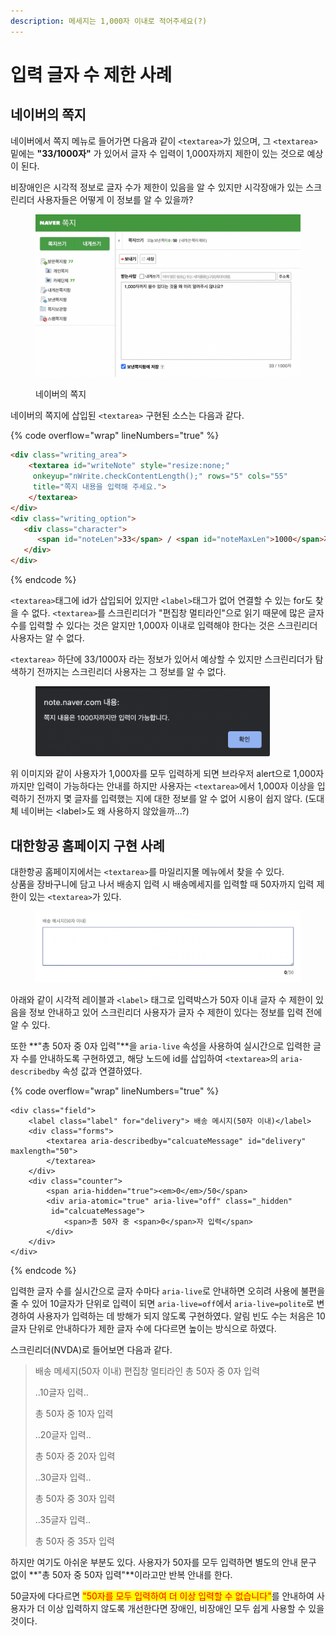 ```yaml
---
description: 메세지는 1,000자 이내로 적어주세요(?)
---
```


# 입력 글자 수 제한 사례

## 네이버의 쪽지

네이버에서 쪽지 메뉴로 들어가면 다음과 같이 `<textarea>`가 있으며, 그 `<textarea>` 밑에는 **"33/1000자"** 가 있어서 글자 수 입력이 1,000자까지 제한이 있는 것으로 예상이 된다.

비장애인은 시각적 정보로 글자 수가 제한이 있음을 알 수 있지만 시각장애가 있는 스크린리더 사용자들은 어떻게 이 정보를 알 수 있을까?&#x20;

<figure><img src="../../.gitbook/assets/image (1) (1) (2).png" alt=""><figcaption><p>네이버의 쪽지</p></figcaption></figure>

네이버의 쪽지에 삽입된 `<textarea>` 구현된 소스는 다음과 같다.

{% code overflow="wrap" lineNumbers="true" %}
```html
<div class="writing_area">
    <textarea id="writeNote" style="resize:none;"    
     onkeyup="nWrite.checkContentLength();" rows="5" cols="55" 
     title="쪽지 내용을 입력해 주세요.">
    </textarea>
</div>
<div class="writing_option">
   <div class="character">
      <span id="noteLen">33</span> / <span id="noteMaxLen">1000</span>자
   </div>
</div>
```
{% endcode %}

`<textarea>`태그에 id가 삽입되어 있지만 `<label>`태그가 없어 연결할 수 있는 for도 찾을 수 없다. `<textarea>`를 스크린리더가 "편집창 멀티라인"으로 읽기 때문에 많은 글자 수를 입력할 수 있다는 것은 알지만 1,000자 이내로 입력해야 한다는 것은 스크린리더 사용자는 알 수 없다.

`<textarea>` 하단에 33/1000자 라는 정보가 있어서 예상할 수 있지만 스크린리더가 탐색하기 전까지는 스크린리더 사용자는 그 정보를 알 수 없다.

<figure><img src="../../.gitbook/assets/image (2) (1) (1).png" alt="" width="375"><figcaption></figcaption></figure>

위 이미지와 같이 사용자가 1,000자를 모두 입력하게 되면 브라우저 alert으로 1,000자 까지만 입력이 가능하다는 안내를 하지만 사용자는 `<textarea>`에서 1,000자 이상을 입력하기 전까지 몇 글자를 입력했는 지에 대한 정보를 알 수 없어  시용이 쉽지 않다.  (도대체 네이버는 \<label>도 왜 사용하지 않았을까...?)



## 대한항공 홈페이지 구현 사례

대한항공 홈페이지에서는 `<textarea>`를 마일리지몰 메뉴에서 찾을 수 있다. \
상품을 장바구니에 담고 나서 배송지 입력 시 배송메세지를 입력할 때 50자까지 입력 제한이 있는 `<textarea>`가 있다.

<figure><img src="../../.gitbook/assets/image (15).png" alt=""><figcaption></figcaption></figure>

아래와 같이 시각적 레이블과 `<label>` 태그로 입력박스가 50자 이내 글자 수 제한이 있음을 정보 안내하고 있어 스크린리더 사용자가 글자 수 제한이 있다는 정보를 입력 전에 알 수 있다.

또한 **"총 50자 중 0자 입력"**을 `aria-live` 속성을 사용하여 실시간으로 입력한 글자 수를 안내하도록 구현하였고, 해당 노드에 id를 삽입하여 `<textarea>`의 `aria-describedby` 속성 값과 연결하였다.&#x20;

{% code overflow="wrap" lineNumbers="true" %}
```markup
<div class="field">
    <label class="label" for="delivery"> 배송 메시지(50자 이내)</label>
    <div class="forms">
        <textarea aria-describedby="calcuateMessage" id="delivery" maxlength="50">
        </textarea>
    </div>
    <div class="counter">
        <span aria-hidden="true"><em>0</em>/50</span>
        <div aria-atomic="true" aria-live="off" class="_hidden" 
         id="calcuateMessage">
            <span>총 50자 중 <span>0</span>자 입력</span>
        </div>
    </div>
</div>
```
{% endcode %}

입력한 글자 수를 실시간으로 글자 수마다 `aria-live`로 안내하면 오히려 사용에 불편을 줄 수 있어 10글자가 단위로 입력이 되면 `aria-live=off`에서 `aria-live=polite`로 변경하여 사용자가 입력하는 데 방해가 되지 않도록 구현하였다. 알림 빈도 수는 처음은 10글자 단위로 안내하다가 제한 글자 수에 다다르면 높이는 방식으로 하였다.

스크린리더(NVDA)로 들어보면 다음과 같다.

> 배송 메세지(50자 이내) 편집창 멀티라인 총 50자 중 0자 입력
>
> ..10글자 입력..
>
> 총 50자 중 10자 입력
>
> ..20글자 입력..
>
> 총 50자 중 20자 입력
>
> ..30글자 입력..
>
> 총 50자 중 30자 입력
>
> ..35글자 입력..
>
> 총 50자 중 35자 입력

하지만 여기도 아쉬운 부분도 있다. 사용자가 50자를 모두 입력하면 별도의 안내 문구 없이 **"총 50자 중 50자 입력"**이라고만 반복 안내를 한다.&#x20;

50글자에 다다르면 <mark style="color:red;">"50자를 모두 입력하여 더 이상 입력할 수 없습니다"</mark>를 안내하여 사용자가 더 이상 입력하지 않도록 개선한다면 장애인, 비장애인 모두 쉽게 사용할 수 있을 것이다.&#x20;
